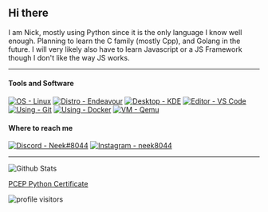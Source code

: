 ## Hi there
I am Nick, mostly using Python since it is the only language I know well enough. Planning to learn the C family (mostly Cpp), and Golang in the future.
I will very likely also have to learn Javascript or a JS Framework though I don't like the way JS works.

---

#### Tools and Software
[![OS - Linux](https://img.shields.io/badge/OS-LINUX-orange?style=for-the-badge&logo=linux)](https://linux.org)
[![Distro - Endeavour](https://img.shields.io/badge/Distro-Endeavour-a570b5?style=for-the-badge&logo=archlinux)](https://endeavouros.com/)
[![Desktop - KDE](https://img.shields.io/badge/Desktop-KDE-teal?style=for-the-badge&logo=kde)](https://kde.org/)
[![Editor - VS Code](https://img.shields.io/badge/Editor-VS%20Code-blue?style=for-the-badge&logo=visual-studio-code)](https://code.visualstudio.com/)
[![Using - Git](https://img.shields.io/badge/Using-Git-red?style=for-the-badge&logo=git)](https://git-scm.com/)
[![Using - Docker](https://img.shields.io/badge/Using-Docker-blue?style=for-the-badge&logo=docker)](https://docker.com/)
[![VM - Qemu](https://img.shields.io/badge/VM-Qemu-orangered?style=for-the-badge&logo=qemu)](https://www.qemu.org/)

#### Where to reach me
[![Discord - Neek#8044](https://img.shields.io/badge/Discord-Neek%238044-mediumslateblue?style=for-the-badge&logo=discord)](https://discordlookup.com/user/644911866597998621)
[![Instagram - neek8044](https://img.shields.io/badge/Instagram-neek8044-ea3c53?style=for-the-badge&logo=instagram)](https://instagram.com/neek8044)

---

![Github Stats](https://github-readme-stats.vercel.app/api?username=neek8044&show_icons=true&theme=github_dark)

[PCEP Python Certificate](https://www.credly.com/badges/9efde939-a0b6-48ea-bd01-4d568c054d91/public_url)

![profile visitors](https://visitor-badge.laobi.icu/badge?page_id=neek8044.neek8044)
